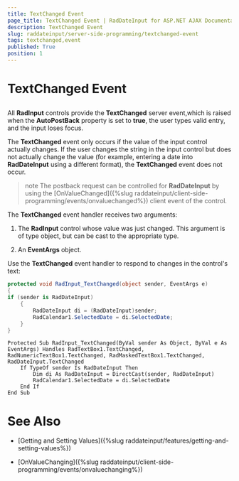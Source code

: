 ```yaml
---
title: TextChanged Event
page_title: TextChanged Event | RadDateInput for ASP.NET AJAX Documentation
description: TextChanged Event
slug: raddateinput/server-side-programming/textchanged-event
tags: textchanged,event
published: True
position: 1
---
```


# TextChanged Event



## 

All **RadInput** controls provide the **TextChanged** server event,which is raised when the **AutoPostBack** property is set to **true**, the user types valid entry, and the input loses focus.

The **TextChanged** event only occurs if the value of the input control actually changes. If the user changes the string in the input control but does not actually change the value (for example, entering a date into **RadDateInput** using a different format), the **TextChanged** event does not occur.



>note The postback request can be controlled for **RadDateInput** by using the [OnValueChanged]({%slug raddateinput/client-side-programming/events/onvaluechanged%}) client event of the control.
>


The **TextChanged** event handler receives two arguments:

1. The **RadInput** control whose value was just changed. This argument is of type object, but can be cast to the appropriate type.

1. An **EventArgs** object.

Use the **TextChanged** event handler to respond to changes in the control's text:



````C#
protected void RadInput_TextChanged(object sender, EventArgs e)
{
if (sender is RadDateInput)
	{
		RadDateInput di = (RadDateInput)sender;
		RadCalendar1.SelectedDate = di.SelectedDate;
	}
}
````
````VB.NET
Protected Sub RadInput_TextChanged(ByVal sender As Object, ByVal e As EventArgs) Handles RadTextBox1.TextChanged, RadNumericTextBox1.TextChanged, RadMaskedTextBox1.TextChanged, RadDateInput.TextChanged
	If TypeOf sender Is RadDateInput Then
		Dim di As RadDateInput = DirectCast(sender, RadDateInput)
		RadCalendar1.SelectedDate = di.SelectedDate
	End If
End Sub
````


# See Also

 * [Getting and Setting Values]({%slug raddateinput/features/getting-and-setting-values%})

 * [OnValueChanging]({%slug raddateinput/client-side-programming/events/onvaluechanging%})
